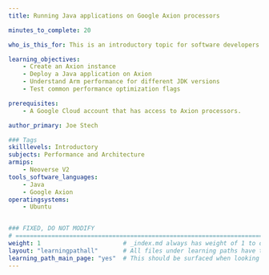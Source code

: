 ```yaml
---
title: Running Java applications on Google Axion processors

minutes_to_complete: 20

who_is_this_for: This is an introductory topic for software developers who want to save money by running their Java applications on Axion processors in Google Cloud. Most Java applications will run on Axion with no changes needed, but there are optimizations that can help improve application performance on Axion.

learning_objectives: 
    - Create an Axion instance
    - Deploy a Java application on Axion
    - Understand Arm performance for different JDK versions
    - Test common performance optimization flags

prerequisites:
    - A Google Cloud account that has access to Axion processors.

author_primary: Joe Stech

### Tags
skilllevels: Introductory
subjects: Performance and Architecture
armips:
    - Neoverse V2
tools_software_languages:
    - Java
    - Google Axion
operatingsystems:
    - Ubuntu


### FIXED, DO NOT MODIFY
# ================================================================================
weight: 1                       # _index.md always has weight of 1 to order correctly
layout: "learningpathall"       # All files under learning paths have this same wrapper
learning_path_main_page: "yes"  # This should be surfaced when looking for related content. Only set for _index.md of learning path content.
---
```

